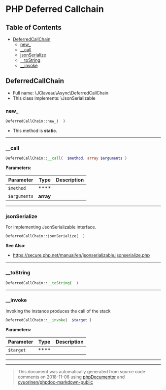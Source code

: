 # PHP Deferred Callchain

## Table of Contents

* [DeferredCallChain](#deferredcallchain)
    * [new_](#new_)
    * [__call](#__call)
    * [jsonSerialize](#jsonserialize)
    * [__toString](#__tostring)
    * [__invoke](#__invoke)

## DeferredCallChain





* Full name: \JClaveau\Async\DeferredCallChain
* This class implements: \JsonSerializable


### new_



```php
DeferredCallChain::new_(  )
```



* This method is **static**.



---

### __call



```php
DeferredCallChain::__call(  $method, array $arguments )
```




**Parameters:**

| Parameter | Type | Description |
|-----------|------|-------------|
| `$method` | **** |  |
| `$arguments` | **array** |  |




---

### jsonSerialize

For implementing JsonSerializable interface.

```php
DeferredCallChain::jsonSerialize(  )
```






**See Also:**

* https://secure.php.net/manual/en/jsonserializable.jsonserialize.php 

---

### __toString



```php
DeferredCallChain::__toString(  )
```







---

### __invoke

Invoking the instance produces the call of the stack

```php
DeferredCallChain::__invoke(  $target )
```




**Parameters:**

| Parameter | Type | Description |
|-----------|------|-------------|
| `$target` | **** |  |




---



--------
> This document was automatically generated from source code comments on 2018-11-06 using [phpDocumentor](http://www.phpdoc.org/) and [cvuorinen/phpdoc-markdown-public](https://github.com/cvuorinen/phpdoc-markdown-public)
